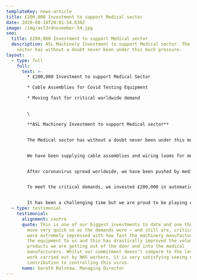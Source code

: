 ```yaml
---
templateKey: news-article
title: £200,000 Investment to support Medical sector
date: 2020-08-18T20:01:54.638Z
image: /img/asl3rdnovember-54.jpg
seo:
  title: £200,000 Investment to support Medical sector
  description: ASL Machinery Investment to support Medical sector. The Medical
    sector has without a doubt never been under this much pressure.
layout:
  - type: full
    full:
      text: >-
        * £200,000 Investment to support Medical Sector

        * Cable Assemblies for Covid Testing Equipment

        * Moving fast for critical worldwide demand


        \

        **ASL Machinery Investment to support Medical sector**


        The Medical sector has without a doubt never been under this much pressure.


        We have been supplying cable assemblies and wiring looms for medical equipment for over 20 years and have never seen such growth in demand since early this year.


        After coronavirus spread worldwide, we have been pushed by medical equipment manufacturers to improve lead time and drastically increase volumes – something we were not set up for.


        To meet the critical demands, we invested £200,000 in automatic high speed machine to cut, strip and terminate cables. These assemblies are used in hospital beds and general medical equipment including ventilator apparatus and Covid testing apparatus.


        It has been a challenging time but we are proud to be playing our part in supporting Medical manufacturers worldwide, and to have this investment in place to pave a way for future urgent demands.
  - type: testimonial
    testimonial:
      alignment: centre
      quote: This is one of our biggest investments to date and one that we had to
        move very quick on as the demands were – and still are, critical. We
        were extremely impressed with how fast the machinery manufacturers got
        the equipment to us and this has drastically improved the volume of
        products we are getting out of the door and into the medical
        manufacturers. Whilst our commitment doesn’t compare to the level of
        work carried out by NHS workers, it is very satisfying seeing our small
        contribution to controlling this virus.
      name: Gareth Balshaw, Managing Director
---
```

